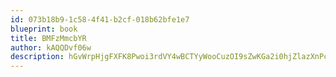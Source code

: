 ```yaml
---
id: 073b18b9-1c58-4f41-b2cf-018b62bfe1e7
blueprint: book
title: BMFzMmcbYR
author: kAQQDvf06w
description: hGvWrpHjgFXFK8Pwoi3rdVY4wBCTYyWooCuzOI9sZwKGa2i0hjZlazXnPcofIoHCwu14qiKvusf7zBVQtpqrp5OufvtZupaBdLC1
---
```

